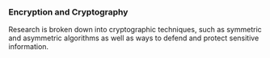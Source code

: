 ### Encryption and Cryptography

Research is broken down into cryptographic techniques, such as symmetric and asymmetric algorithms as well as ways to defend and protect sensitive information. 
